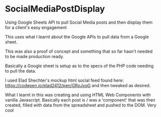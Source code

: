 # SocialMediaPostDisplay
Using Google Sheets API to pull Social Media posts and then display them for a client's easy engagement

This uses what I learnt about the Google APIs to pull data from a Google sheet.

This was also a proof of concept and something that so far hasn't needed to be made production ready.

Basically a Google sheet is setup as to the specs of the PHP code needing to pull the data.

I used Elad Shechter's mockup html social feed found here: https://codepen.io/elad2412/pen/GRoJxqG and then tweaked as desired.

What I learnt in this was creating and using HTML Web Components with vanilla Javascript. Basically each post is / was a 'component' that was then created, filled with data from the spreadsheet and pushed to the DOM. Very cool

